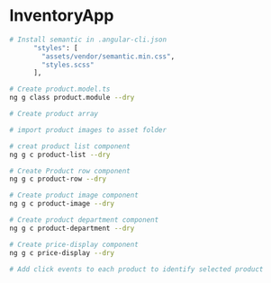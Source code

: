 # InventoryApp

```bash
# Install semantic in .angular-cli.json
      "styles": [
        "assets/vendor/semantic.min.css",
        "styles.scss"
      ],

```
```bash
# Create product.model.ts
ng g class product.module --dry


```

```bash
# Create product array


```

```bash
# import product images to asset folder

```

```bash
# creat product list component
ng g c product-list --dry


```

```bash
# Create Product row component
ng g c product-row --dry

```

```bash
# Create product image component
ng g c product-image --dry

```
```bash
# Create product department component
ng g c product-department --dry

```
```bash
# Create price-display component
ng g c price-display --dry

```

```bash
# Add click events to each product to identify selected product

```